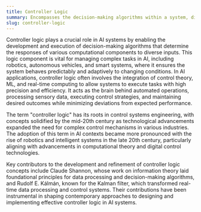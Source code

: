 ```yaml
---
title: Controller Logic
summary: Encompasses the decision-making algorithms within a system, dictating how computational elements respond to incoming data and external stimuli.
slug: controller-logic
---
```


Controller logic plays a crucial role in AI systems by enabling the development and execution of decision-making algorithms that determine the responses of various computational components to diverse inputs. This logic component is vital for managing complex tasks in AI, including robotics, autonomous vehicles, and smart systems, where it ensures the system behaves predictably and adaptively to changing conditions. In AI applications, controller logic often involves the integration of control theory, ML, and real-time computing to allow systems to execute tasks with high precision and efficiency. It acts as the brain behind automated operations, processing sensory data, executing control strategies, and maintaining desired outcomes while minimizing deviations from expected performance.

The term "controller logic" has its roots in control systems engineering, with concepts solidified by the mid-20th century as technological advancements expanded the need for complex control mechanisms in various industries. The adoption of this term in AI contexts became more pronounced with the rise of robotics and intelligent systems in the late 20th century, particularly aligning with advancements in computational theory and digital control technologies.

Key contributors to the development and refinement of controller logic concepts include Claude Shannon, whose work on information theory laid foundational principles for data processing and decision-making algorithms, and Rudolf E. Kálmán, known for the Kalman filter, which transformed real-time data processing and control systems. Their contributions have been instrumental in shaping contemporary approaches to designing and implementing effective controller logic in AI systems.